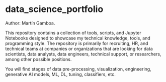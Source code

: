# data_science_portfolio

Author: Martín Gamboa.

This repository contains a collection of tools, scripts, and Jupyter Notebooks designed to showcase my technical knowledge, tools, and programming style. The repository is primarily for recruiting, HR, and technical teams at companies or organizations that are looking for data scientists, data analysts, data engineers, technical support, or researchers, among other possible positions.

You will find stages of data pre-processing, visualization, engineering, generative AI models, ML, DL, tuning, classifiers, etc.